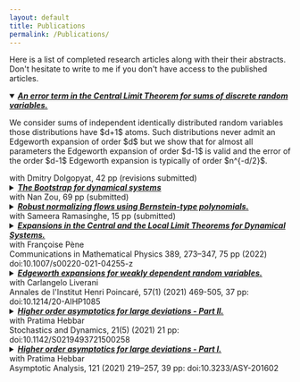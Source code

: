 ```yaml
---
layout: default      
title: Publications             
permalink: /Publications/          
---
```

Here is a list of completed research articles along with their their abstracts. Don't hesitate to write to me if you don't have access to the published articles.       

<details open>
<summary><a href="otherfiles/EdgeManyAtoms.pdf"><strong><em>An error term in the Central Limit Theorem for sums of discrete random variables.</em></strong></a> </summary>                                    
<p class="text-justify">We consider sums of independent identically distributed random variables those distributions have $d+1$ atoms. Such distributions never admit an Edgeworth expansion of order $d$ but we show that for almost all parameters the Edgeworth expansion of order $d-1$ is valid and the error of the order $d-1$ Edgeworth expansion is typically of order $n^{-d/2}$.</p>
</details>
with Dmitry Dolgopyat, 42 pp (revisions submitted)<br>    

<details>
<summary><a href="https://arxiv.org/abs/2108.08461"><strong><em>The Bootstrap for dynamical systems</em></strong></a></summary>    
<p class="text-justify">Despite their deterministic nature, dynamical systems often exhibit seemingly random behaviour. Consequently, a dynamical system is usually represented by a probabilistic model of which the unknown parameters must be estimated using statistical methods. When measuring the uncertainty of such parameter estimation, the bootstrap stands out as a simple but powerful technique. In this paper, we develop the bootstrap for dynamical systems and establish not only its consistency but also its second-order efficiency via a novel continuous Edgeworth expansion for dynamical systems. Moreover, we verify the theoretical results about the bootstrap using computer simulations.</p>
</details>
with Nan Zou, 69 pp (submitted)<br>   

<details>
<summary><a href="https://arxiv.org/abs/2102.03509"><strong><em>Robust normalizing flows using Bernstein-type polynomials.</em></strong></a> </summary>   
<p class="text-justify">Normalizing flows (NFs) are a class of generative models that allows exact density evaluation and sampling. We propose a framework to construct NFs based on increasing triangular maps and Bernstein-type polynomials. Compared to the existing (universal) NF frameworks, our method provides compelling advantages like theoretical upper bounds for the approximation error, robustness, higher interpretability, suitability for compactly supported densities, and the ability to employ higher degree polynomials without training instability. Moreover, we provide a constructive universality proof, which gives analytic expressions of the approximations for known transformations. We conduct a thorough theoretical analysis and empirically demonstrate the efficacy of the
proposed technique using experiments on both real-world and synthetic datasets.</p>
</details>
with Sameera Ramasinghe, 15 pp (submitted)<br>                                    
                         
<details>
<summary><a href="https://arxiv.org/pdf/2008.08726.pdf"><strong><em>Expansions in the Central and the Local Limit Theorems for Dynamical Systems.</em></strong></a> 
</summary>    
<p class="text-justify">We study higher order expansions both in the Berry-Ess&een estimate (Edgeworth expansions) and in the local limit theorems for Birkhoff sums of chaotic probability preserving dynamical systems. We establish general results under technical assumptions, discuss the verification of these assumptions and illustrate our results by different examples (subshifts of finite type, Young towers, Sinai billiards, random matrix products), including situations of unbounded observables with integrability order arbitrarily close to the optimal moment condition required in the i.i.d. setting.</p>
</details>
with Fran&ccedil;oise P&egrave;ne <br> Communications in Mathematical Physics 389, 273–347, 75 pp (2022) doi:10.1007/s00220-021-04255-z <br>              
                     
<details>
<summary><a href="https://arxiv.org/abs/1803.07667"><strong><em>Edgeworth expansions for weakly dependent random variables.</em></strong></a>
</summary>     
<p class="text-justify">We discuss sufficient conditions that guarantee the existence of asymptotic expansions for the CLT for weakly dependent random variables including observations arising from sufficiently chaotic dynamical systems like piece-wise expanding maps and strongly ergodic Markov chains. We primarily use spectral techniques to obtain the results.</p>
</details>
with Carlangelo Liverani <br> Annales de l'Institut Henri Poincar&eacute, 57(1) (2021) 469-505, 37 pp: doi:10.1214/20-AIHP1085 <br>                   
                         
<details>
<summary><a href="https://arxiv.org/abs/1907.11655"><strong><em>Higher order asymptotics for large deviations - Part II.</em></strong></a>
</summary>
<p class="text-justify">We obtain asymptotic expansions for the large deviation principle (LDP) for continuous time stochastic processes with weakly dependent increments. As a key example, we show that additive functionals of solutions of stochastic differential equations (SDEs) satisfying H&ouml;rmander condition on a <i>d</i>-dimensional compact manifold admit these asymptotic expansions of all orders.</p>
</details>
with Pratima Hebbar<br> Stochastics and Dynamics, 21(5) (2021) 21 pp: doi:10.1142/S0219493721500258 <br>               
                     
<details>
<summary><a href="https://arxiv.org/abs/1811.06793"><strong><em>Higher order asymptotics for large deviations - Part I.</em></strong></a> 
</summary>       
<p class="text-justify">For sequences of non-lattice weakly dependent random variables, we obtain asymptotic expansions for Large Deviation Principles. These expansions, commonly referred to as strong large deviation results, are in the spirit of Edgeworth Expansions for the Central Limit Theorem. We apply our results to show that Diophantine iid sequences, finite state Markov chains, strongly ergodic Markov chains and Birkhoff sums of smooth expanding maps & subshifts of finite type satisfy these strong large deviation results.</p>
</details>    
with Pratima Hebbar <br> Asymptotic Analysis, 121 (2021) 219–257, 39 pp: doi:10.3233/ASY-201602 <br>       
                                      
